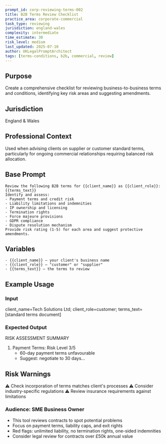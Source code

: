 ```yaml
---
prompt_id: corp-reviewing-terms-002
title: B2B Terms Review Checklist
practice_area: corporate-commercial
task_type: reviewing
jurisdiction: england-wales
complexity: intermediate
time_estimate: 30
risk_level: medium
last_updated: 2025-07-10
author: UKLegalPromptArchitect
tags: [terms-conditions, b2b, commercial, review]
---
```


## Purpose
Create a comprehensive checklist for reviewing business-to-business terms and conditions, identifying key risk areas and suggesting amendments.

## Jurisdiction
England & Wales

## Professional Context
Used when advising clients on supplier or customer standard terms, particularly for ongoing commercial relationships requiring balanced risk allocation.

## Base Prompt
```text
Review the following B2B terms for {{client_name}} as {{client_role}}:
{{terms_text}}
Identify and assess:
- Payment terms and credit risk
- Liability limitations and indemnities
- IP ownership and licensing
- Termination rights
- Force majeure provisions
- GDPR compliance
- Dispute resolution mechanism
Provide risk rating (1-5) for each area and suggest protective amendments.
```

## Variables
```text
- {{client_name}} – your client's business name
- {{client_role}} – "customer" or "supplier"
- {{terms_text}} – the terms to review
```

## Example Usage
### Input
client_name=Tech Solutions Ltd; client_role=customer; terms_text=[standard terms document]

### Expected Output
RISK ASSESSMENT SUMMARY
1. Payment Terms: Risk Level 3/5
   - 60-day payment terms unfavourable
   - Suggest: negotiate to 30 days...

## Risk Warnings
⚠️ Check incorporation of terms matches client's processes
⚠️ Consider industry-specific regulations
⚠️ Review insurance requirements against limitations

### Audience: SME Business Owner
- This tool reviews contracts to spot potential problems
- Focus on payment terms, liability caps, and exit rights
- Red flags: unlimited liability, no termination rights, one-sided indemnities
- Consider legal review for contracts over £50k annual value

